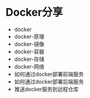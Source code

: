 # Docker分享

  - docker
  - docker-原理
  - docker-镜像
  - docker-容器
  - docker-存储
  - docker-网络
  - 如何通过docker部署前端服务
  - 如何通过docker部署后端服务
  - 推送docker服务到远程仓库
